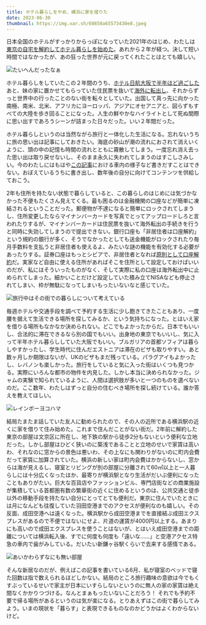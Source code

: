 ```yaml
---
title: ホテル暮らしをやめ、横浜に家を借りた
date: 2023-06-30
thumbnail: https://img.xar.sh/60850a65573430e8.jpeg
---
```


日本全国のホテルがすっかりからっぽになっていた2021年のはじめ、わたしは[東京の自宅を解約してホテル暮らしを始めた](/post/1617891252/)。あれから２年が経つ。決して短い時間ではなかったが、あの狂った世界が元に戻ってくれたことはとても嬉しい。

![たいへんだったなぁ](https://img.xar.sh/f71013a2f78f454a.jpeg)

ホテル暮らしをしていたこの２年間のうち、[ホテル日航大阪で半年ほど過ごした](/post/1619977964/)あと、妹の家に置かせてもらっていた住民票を抜いて[海外に転出し](/post/1638860126/)、それからずっと世界中の行ったことのない街を転々としていた。出国して真っ先に向かった南極、南米、北米、アフリカにヨーロッパ、アジアにオセアニアと、図らずもすべての大陸を歩き回ることになった。人生の鮮やかなハイライトとして死ぬ間際に思い出すであろうシーンが詰まった日々だった。いい２年間だった。

ホテル暮らしというのは当然ながら旅行と一体化した生活になる。忘れないうちに旅の思い出は記事にしておきたい。海底の砂山が潮の流れにおされて消えいくように、頭の中の記憶も時間の流れとともに霧散してしまう。一度忘れ消え去った思い出は取り戻せないし、そのまま永久に失われてしまうのはすこしさみしい。今のわたしにはもはや[この記事](/post/1492932962/)における車内の様子など書きだすことはできない。おぼえているうちに書き出し、数年後の自分に向けてコンテンツを供給しておこう。

2年も住所を持たない状態で暮らしていると、この暮らしのはじめには気づかなかった不便もたくさん見えてくる。最も困るのは金融機関の口座などが簡単に凍結されるということだった。郵便物が不達になると簡単にロックされてしまうし、住所変更したならマイナンバーカードを写真でとってアップロードしろと言われたりするが、マイナンバーカードは住民票を抜いて海外転出の手続きを行うと同時に失効してしまうので提出できない。銀行口座も「非居住者は口座解約」という規約の銀行が多く、そうでなかったとしても送金機能がロックされたり毎月手数料を支払うと非居住者も使えるよ、みたいな謎の機能を有効化する必要があったりする。証券口座はもっとシビアで、非居住者となれば[原則として口座解約](https://hoken-room.jp/money-life/12623)だ。実家など自由に使える住所があればそこを住所として設定しておけばいいのだが、私にはそういったものがなく、そして実際に私の口座は海外転出中に止められてしまった。細かいことだけど設定していた積み立てNISAなども停止されてしまい、枠が無駄になってしまいもったいないなと感じていた。

![旅行中はその街での暮らしについて考えている](https://img.xar.sh/5f065c3aa7edb9a3.jpeg)

毎週ホテルや交通手段を調べて予約する生活に少し飽きてきたこともあり、一度腰を据えて生活できる場所を探してみるか、という気持ちになった。とはいえ家を借りる場所もなかなか決められない。どこでもよかったからだ。日本でもいいし、合法的に滞在できるなら別の国でもいい。出身地の東京でもいいし、気に入って半年ホテル暮らししていた大阪でもいい。ブルガリアの首都ソフィアは暮らしやすかったし、学生時代に住んだエストニアは滞在のビザも取りやすい。あと数ヶ月しか期限はないが、UKのビザもまだ残っている。パラグアイもよかったし、レバノンも楽しかった。旅行をしていると気に入った街はいくつも見つかる。実際にいろんな都市の物件を内見した。しかし本当に決められなかった。ジャムの実験で知られているように、人間は選択肢が多いと一つのものを選べないのだ。ここ数年、わたしはずっと自分の住むべき場所を探し続けている。誰か答えを教えてほしい。

![レインボーヨコハマ](https://img.xar.sh/60850a65573430e8.jpeg)

結局たまたま話していた友人に勧められたので、その人の近所である横浜駅の近くに家を借りて住み始めた。これまで住んだことがない街だ。2年前に解約した東京の部屋は文京区に所在し、地下鉄の駅から徒歩2分もないという便利な立地だった。しかし部屋はひどく狭いのに築浅であることと立地のせいで家賃は高いわ、それなのに窓からの景色は悪いわ、その上なにも関わりがないのに町内会費だって家賃に加算されていた。横浜の新しい家は町内会費はかからないし、窓からは海が見えるし、寝室とリビングが別の部屋に分離されて60㎡以上と一人暮らしには十分広くなったほか、最寄りが横浜駅となり生活がだいぶ便利になったこともありがたい。巨大な百貨店やファッションビル、専門店街などの商業施設が集積している首都圏有数の繁華街の近くに住めるというのは、公共交通と徒歩以外の移動手段を持たない自分にとってとても便利だ。東京に住んでいたときには月になんども往復していた羽田空港までのアクセスが便利なのも嬉しい。その反面、成田空港へは遠くなった。横浜駅から成田空港までを直接結ぶ成田エクスプレスがあるので不便ではないにせよ、片道の運賃が4000円以上する。あまりにも高いので成田エクスプレスを使うことはないが、とはいえ成田空港までの距離については横浜転入後、すでに何度も何度も「遠いな……」と空港アクセス特急の車内で歯がみしている。だいたい新鎌ヶ谷駅くらいで去来する感情である。

![あいかわらずなにも無い部屋](https://img.xar.sh/cbb1f597003e1e1e.jpeg)

そんな新居なのだが、例えばこの記事を書いている6月、私が寝室のベッドで寝た回数は指で数えられるほどしかない。結局のところ旅行趣味の意欲は今でもくすぶっているせいで家主が日本にいすらしないというのに無人の家の家賃は絶え間なくかかりつづける。なんとまぁもったいないことだろう！ それでも予約不要で帰る場所があるというのは気が楽になる。とりあえずはこの街で暮らしてみよう。いまの現状を「暮らす」と表現できるものなのかどうかはよくわからないけど。
